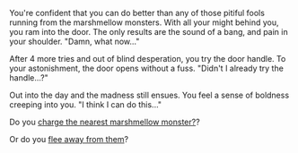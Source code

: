 You're confident that you can do better than any of those pitiful fools
running from the marshmellow monsters. With all your might behind you,
you ram into the door. The only results are the sound of a bang, and pain
in your shoulder. "Damn, what now..."

After 4 more tries and out of blind desperation, you try the door handle. 
To your astonishment, the door opens without a fuss. "Didn't I already try the handle...?"

Out into the day and the madness still ensues. You feel a sense of boldness
creeping into you. "I think I can do this..."

Do you [charge the nearest marshmellow monster?](../charge-a-marshmellow/charge-a-marshmellow.md)?

Or do you [flee away from them](../flee-marshmellows/flee-marshmellows.md)?